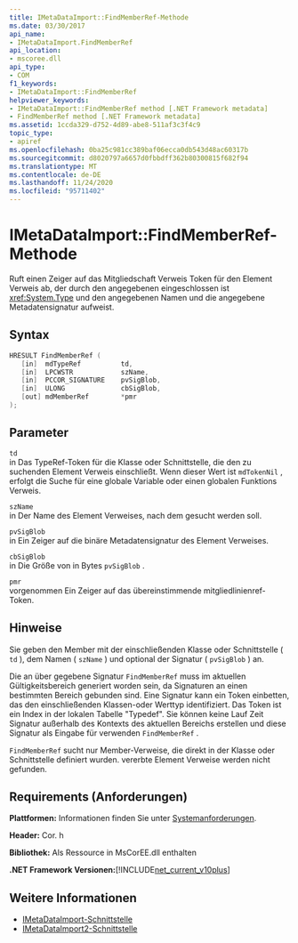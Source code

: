 ```yaml
---
title: IMetaDataImport::FindMemberRef-Methode
ms.date: 03/30/2017
api_name:
- IMetaDataImport.FindMemberRef
api_location:
- mscoree.dll
api_type:
- COM
f1_keywords:
- IMetaDataImport::FindMemberRef
helpviewer_keywords:
- IMetaDataImport::FindMemberRef method [.NET Framework metadata]
- FindMemberRef method [.NET Framework metadata]
ms.assetid: 1ccda329-d752-4d89-abe8-511af3c3f4c9
topic_type:
- apiref
ms.openlocfilehash: 0ba25c981cc389baf06ecca0db543d48ac60317b
ms.sourcegitcommit: d8020797a6657d0fbbdff362b80300815f682f94
ms.translationtype: MT
ms.contentlocale: de-DE
ms.lasthandoff: 11/24/2020
ms.locfileid: "95711402"
---
```

# <a name="imetadataimportfindmemberref-method"></a>IMetaDataImport::FindMemberRef-Methode

Ruft einen Zeiger auf das Mitgliedschaft Verweis Token für den Element Verweis ab, der durch den angegebenen eingeschlossen ist <xref:System.Type> und den angegebenen Namen und die angegebene Metadatensignatur aufweist.  
  
## <a name="syntax"></a>Syntax  
  
```cpp  
HRESULT FindMemberRef (  
   [in]  mdTypeRef          td,  
   [in]  LPCWSTR            szName,
   [in]  PCCOR_SIGNATURE    pvSigBlob,
   [in]  ULONG              cbSigBlob,
   [out] mdMemberRef        *pmr  
);  
```  
  
## <a name="parameters"></a>Parameter  

 `td`  
 in Das TypeRef-Token für die Klasse oder Schnittstelle, die den zu suchenden Element Verweis einschließt. Wenn dieser Wert ist `mdTokenNil` , erfolgt die Suche für eine globale Variable oder einen globalen Funktions Verweis.  
  
 `szName`  
 in Der Name des Element Verweises, nach dem gesucht werden soll.  
  
 `pvSigBlob`  
 in Ein Zeiger auf die binäre Metadatensignatur des Element Verweises.  
  
 `cbSigBlob`  
 in Die Größe von in Bytes `pvSigBlob` .  
  
 `pmr`  
 vorgenommen Ein Zeiger auf das übereinstimmende mitgliedlinienref-Token.  
  
## <a name="remarks"></a>Hinweise  

 Sie geben den Member mit der einschließenden Klasse oder Schnittstelle ( `td` ), dem Namen ( `szName` ) und optional der Signatur ( `pvSigBlob` ) an.  
  
 Die an über gegebene Signatur `FindMemberRef` muss im aktuellen Gültigkeitsbereich generiert worden sein, da Signaturen an einen bestimmten Bereich gebunden sind. Eine Signatur kann ein Token einbetten, das den einschließenden Klassen-oder Werttyp identifiziert. Das Token ist ein Index in der lokalen Tabelle "Typedef". Sie können keine Lauf Zeit Signatur außerhalb des Kontexts des aktuellen Bereichs erstellen und diese Signatur als Eingabe für verwenden `FindMemberRef` .  
  
 `FindMemberRef` sucht nur Member-Verweise, die direkt in der Klasse oder Schnittstelle definiert wurden. vererbte Element Verweise werden nicht gefunden.  
  
## <a name="requirements"></a>Requirements (Anforderungen)  

 **Plattformen:** Informationen finden Sie unter [Systemanforderungen](../../get-started/system-requirements.md).  
  
 **Header:** Cor. h  
  
 **Bibliothek:** Als Ressource in MsCorEE.dll enthalten  
  
 **.NET Framework Versionen:**[!INCLUDE[net_current_v10plus](../../../../includes/net-current-v10plus-md.md)]  
  
## <a name="see-also"></a>Weitere Informationen

- [IMetaDataImport-Schnittstelle](imetadataimport-interface.md)
- [IMetaDataImport2-Schnittstelle](imetadataimport2-interface.md)
